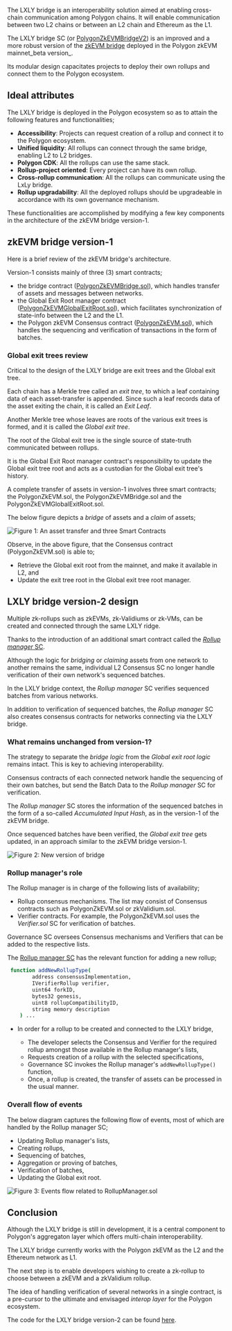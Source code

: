 The LXLY bridge is an interoperability solution aimed at enabling cross-chain communication among Polygon chains. It will enable communication between two L2 chains or between an L2 chain and Ethereum as the L1.

The LXLY bridge SC (or [PolygonZkEVMBridgeV2](https://github.com/0xPolygonHermez/zkevm-contracts/blob/feature/v2ForkID5/contracts/v2/PolygonZkEVMBridgeV2.sol)) is an improved and a more robust version of the [zkEVM bridge](https://github.com/0xPolygonHermez/zkevm-contracts/blob/feature/v2ForkID5/contracts/PolygonZkEVMBridge.sol) deployed in the Polygon zkEVM mainnet_beta version_.

Its modular design capacitates projects to deploy their own rollups and connect them to the Polygon ecosystem.

## Ideal attributes

The LXLY bridge is deployed in the Polygon ecosystem so as to attain the following features and functionalities;

- **Accessibility**: Projects can request creation of a rollup and connect it to the Polygon ecosystem.
- **Unified liquidity**: All rollups can connect through the same bridge, enabling L2 to L2 bridges.
- **Polygon CDK**: All the rollups can use the same stack.
- **Rollup-project oriented**: Every project can have its own rollup.
- **Cross-rollup communication**: All the rollups can communicate using the LxLy bridge.
- **Rollup upgradability**: All the deployed rollups should be upgradeable in accordance with its own governance mechanism.

These functionalities are accomplished by modifying a few key components in the architecture of the zkEVM bridge version-1.

## zkEVM bridge version-1

Here is a brief review of the zkEVM bridge's architecture.

Version-1 consists mainly of three (3) smart contracts;

- the bridge contract ([PolygonZkEVMBridge.sol](https://github.com/0xPolygonHermez/zkevm-contracts/blob/feature/v2ForkID5/contracts/PolygonZkEVMBridge.sol)), which handles transfer of assets and messages between networks.
- the Global Exit Root manager contract ([PolygonZkEVMGlobalExitRoot.sol](https://github.com/0xPolygonHermez/zkevm-contracts/blob/feature/v2ForkID5/contracts/PolygonZkEVMGlobalExitRoot.sol)), which facilitates synchronization of state-info between the L2 and the L1.
- the Polygon zkEVM Consensus contract ([PolygonZkEVM.sol](https://github.com/0xPolygonHermez/zkevm-contracts/blob/feature/v2ForkID5/contracts/PolygonZkEVM.sol)), which handles the sequencing and verification of transactions in the form of batches.

### Global exit trees review

Critical to the design of the LXLY bridge are exit trees and the Global exit tree.

Each chain has a Merkle tree called an _exit tree_, to which a leaf containing data of each asset-transfer is appended. Since such a leaf records data of the asset exiting the chain, it is called an _Exit Leaf_.

Another Merkle tree whose leaves are roots of the various exit trees is formed, and it is called the _Global exit tree_.

The root of the Global exit tree is the single source of state-truth communicated between rollups.

It is the Global Exit Root manager contract's responsibility to update the Global exit tree root and acts as a custodian for the Global exit tree's history.

A complete transfer of assets in version-1 involves three smart contracts; the PolygonZkEVM.sol, the PolygonZkEVMBridge.sol and the PolygonZkEVMGlobalExitRoot.sol.

The below figure depicts a _bridge_ of assets and a _claim_ of assets;

![Figure 1: An asset transfer and three Smart Contracts](../../../../img/zkEVM/lxly-1-v1-asset-transfer.png)

Observe, in the above figure, that the Consensus contract (PolygonZkEVM.sol) is able to;

- Retrieve the Global exit root from the mainnet, and make it available in L2, and
- Update the exit tree root in the Global exit tree root manager.

## LXLY bridge version-2 design

Multiple zk-rollups such as zkEVMs, zk-Validiums or zk-VMs, can be created and connected through the same LXLY ridge.

Thanks to the introduction of an additional smart contract called the [_Rollup manager_ SC](https://github.com/0xPolygonHermez/zkevm-contracts/blob/feature/v2ForkID5/contracts/v2/PolygonRollupManager.sol).

Although the logic for _bridging_ or _claiming_ assets from one network to another remains the same, individual L2 Consensus SC no longer handle verification of their own network's sequenced batches.

In the LXLY bridge context, the _Rollup manager_ SC verifies sequenced batches from various networks.

In addition to verification of sequenced batches, the _Rollup manager_ SC also creates consensus contracts for networks connecting via the LXLY bridge.

### What remains unchanged from version-1?

The strategy to separate the _bridge logic_ from the _Global exit root logic_ remains intact. This is key to achieving interoperability.

Consensus contracts of each connected network handle the sequencing of their own batches, but send the Batch Data to the _Rollup manager_ SC for verification.

The _Rollup manager_ SC stores the information of the sequenced batches in the form of a so-called _Accumulated Input Hash_, as in the version-1 of the zkEVM bridge.

Once sequenced batches have been verified, the _Global exit tree_ gets updated, in an approach similar to the zkEVM bridge version-1.

![Figure 2: New version of bridge](../../../../img/zkEVM/lxly-2-new-bridge-design.png)

### Rollup manager's role

The Rollup manager is in charge of the following lists of availability;

- Rollup consensus mechanisms. The list may consist of Consensus contracts such as PolygonZkEVM.sol or zkValidium.sol.
- Verifier contracts. For example, the PolygonZkEVM.sol uses the _Verifier.sol_ SC for verification of batches.

Governance SC oversees Consensus mechanisms and Verifiers that can be added to the respective lists.

The [Rollup manager SC](https://github.com/0xPolygonHermez/zkevm-contracts/blob/feature/v2ForkID5/contracts/v2/PolygonRollupManager.sol) has the relevant function for adding a new rollup;

```bash
 function addNewRollupType(
        address consensusImplementation,
        IVerifierRollup verifier,
        uint64 forkID,
        bytes32 genesis,
        uint8 rollupCompatibilityID,
        string memory description
    ) ...
```

- In order for a rollup to be created and connected to the LXLY bridge,

  - The developer selects the Consensus and Verifier for the required rollup amongst those available in the Rollup manager's lists,
  - Requests creation of a rollup with the selected specifications,
  - Governance SC invokes the Rollup manager's `addNewRollupType()` function,
  - Once, a rollup is created, the transfer of assets can be processed in the usual manner.

### Overall flow of events

The below diagram captures the following flow of events, most of which are handled by the Rollup manager SC;

- Updating Rollup manager's lists,
- Creating rollups,
- Sequencing of batches,
- Aggregation or proving of batches,
- Verification of batches,
- Updating the Global exit root.

![Figure 3: Events flow related to RollupManager.sol](../../../../img/zkEVM/lxly-bridge-diagram.png)

## Conclusion

Although the LXLY bridge is still in development, it is a central component to Polygon's aggregaton layer which offers multi-chain interoperability.

The LXLY bridge currently works with the Polygon zkEVM as the L2 and the Ethereum network as L1.

The next step is to enable developers wishing to create a zk-rollup to choose between a zkEVM and a zkValidium rollup.

The idea of handling verification of several networks in a single contract, is a pre-cursor to the ultimate and envisaged _interop layer_ for the Polygon ecosystem.

The code for the LXLY bridge version-2 can be found [here](https://github.com/0xPolygonHermez/zkevm-contracts/tree/feature/v2ForkID5/contracts/v2).
